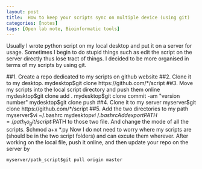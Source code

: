 ```yaml
---
layout: post
title:  How to keep your scripts sync on multiple device (using git)
categories: [notes]
tags: [Open lab note, Bioinformatic tools]
---
```

Usually I wrote python script on my local desktop and put it on a server for usage. Sometimes I begin to do stupid things such as edit the script on the server directly thus lose tract of things. I decided to be more organised in terms of my scripts by using git.

##1. Create a repo dedicated to my scripts on github website
##2. Clone it to my desktop.
	mydesktop$git clone https://github.com/*/script
##3. Move my scripts into the local script directory and push them online
	mydesktop$git clone add .
	mydesktop$git clone commit -am "version number"
	mydesktop$git clone push
##4. Clone it to my server
	myserver$git clone https://github.com/*/script
##5. Add the two directories to my path
	myserver$vi ~/.bashrc
	mydesktop$vi ~/.bashrc
Add export PATH=/path_to_git/script:$PATH to those two file.
And change the mode of all the scripts. $chmod a+x *.py
Now I do not need to worry where my scripts are (should be in the two script folders) and can excute them wherever. After working on the local file, push it online, and then update your repo on the server by
	
	myserver/path_script$git pull origin master
	
